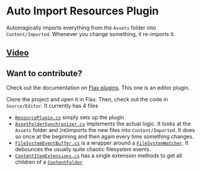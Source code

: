 # Auto Import Resources Plugin

Automagically imports everything from the `Assets` folder into `Content/Imported`. Whenever you change something, it re-imports it.

## [Video](https://youtu.be/KJiFIaDeB38)


## Want to contribute?

Check out the documentation on [Flax plugins](https://docs.flaxengine.com/manual/scripting/plugins/index.html). This one is an editor plugin.

Clone the project and open it in Flax. Then, check out the code in `Source/Editor`. It currently has 4 files
- [`ResourcePlugin.cs`](https://github.com/FlaxCommunityProjects/flax-auto-import-resources-plugin/blob/master/Source/Editor/ResourcePlugin.cs) simply sets up the plugin
- [`AssetFolderSynchronizer.cs`](https://github.com/FlaxCommunityProjects/flax-auto-import-resources-plugin/blob/master/Source/Editor/AssetFolderSynchronizer.cs) implements the actual logic. It looks at the `Assets` folder and (re)imports the new files into `Content/Imported`. It does so once at the beginning and then again every time something changes.
- [`FileSystemEventBuffer.cs`](https://github.com/FlaxCommunityProjects/flax-auto-import-resources-plugin/blob/master/Source/Editor/FileSystemEventBuffer.cs) is a wrapper around a [`FileSystemWatcher`](https://docs.microsoft.com/en-us/dotnet/api/system.io.filesystemwatcher?view=net-6.0). It debounces the usually quite chaotic filesystem events.
- [`ContentItemExtensions.cs`](https://github.com/FlaxCommunityProjects/flax-auto-import-resources-plugin/blob/master/Source/Editor/ContentItemExtensions.cs) has a single extension methods to get all children of a [`ContentFolder`](https://docs.flaxengine.com/api/FlaxEditor.Content.ContentFolder.html)
